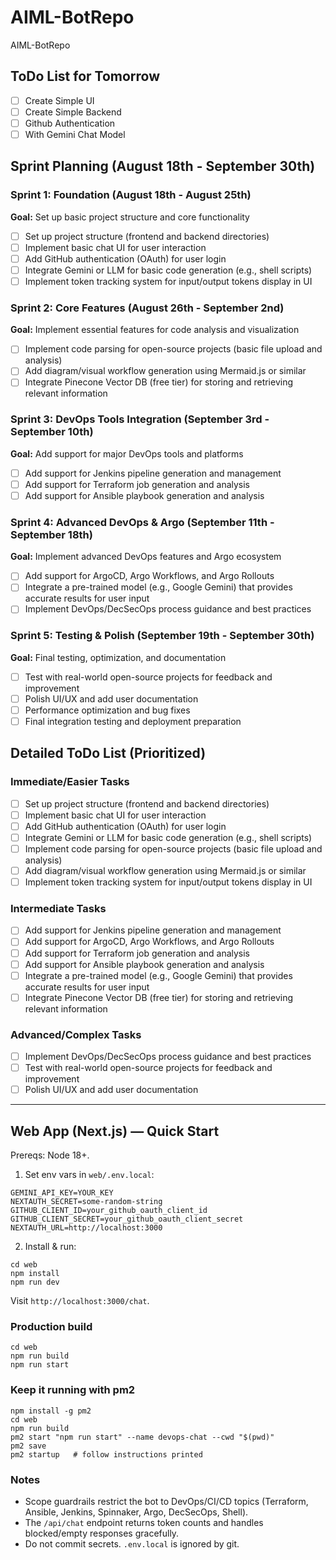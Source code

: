 # AIML-BotRepo
AIML-BotRepo

## ToDo List for Tomorrow
- [ ] Create Simple UI
- [ ] Create Simple Backend
- [ ] Github Authentication
- [ ] With Gemini Chat Model

## Sprint Planning (August 18th - September 30th)

### Sprint 1: Foundation (August 18th - August 25th)
**Goal:** Set up basic project structure and core functionality
- [ ] Set up project structure (frontend and backend directories)
- [ ] Implement basic chat UI for user interaction
- [ ] Add GitHub authentication (OAuth) for user login
- [ ] Integrate Gemini or LLM for basic code generation (e.g., shell scripts)
- [ ] Implement token tracking system for input/output tokens display in UI

### Sprint 2: Core Features (August 26th - September 2nd)
**Goal:** Implement essential features for code analysis and visualization
- [ ] Implement code parsing for open-source projects (basic file upload and analysis)
- [ ] Add diagram/visual workflow generation using Mermaid.js or similar
- [ ] Integrate Pinecone Vector DB (free tier) for storing and retrieving relevant information

### Sprint 3: DevOps Tools Integration (September 3rd - September 10th)
**Goal:** Add support for major DevOps tools and platforms
- [ ] Add support for Jenkins pipeline generation and management
- [ ] Add support for Terraform job generation and analysis
- [ ] Add support for Ansible playbook generation and analysis

### Sprint 4: Advanced DevOps & Argo (September 11th - September 18th)
**Goal:** Implement advanced DevOps features and Argo ecosystem
- [ ] Add support for ArgoCD, Argo Workflows, and Argo Rollouts
- [ ] Integrate a pre-trained model (e.g., Google Gemini) that provides accurate results for user input
- [ ] Implement DevOps/DecSecOps process guidance and best practices

### Sprint 5: Testing & Polish (September 19th - September 30th)
**Goal:** Final testing, optimization, and documentation
- [ ] Test with real-world open-source projects for feedback and improvement
- [ ] Polish UI/UX and add user documentation
- [ ] Performance optimization and bug fixes
- [ ] Final integration testing and deployment preparation

## Detailed ToDo List (Prioritized)

### Immediate/Easier Tasks
- [ ] Set up project structure (frontend and backend directories)
- [ ] Implement basic chat UI for user interaction
- [ ] Add GitHub authentication (OAuth) for user login
- [ ] Integrate Gemini or LLM for basic code generation (e.g., shell scripts)
- [ ] Implement code parsing for open-source projects (basic file upload and analysis)
- [ ] Add diagram/visual workflow generation using Mermaid.js or similar
- [ ] Implement token tracking system for input/output tokens display in UI

### Intermediate Tasks
- [ ] Add support for Jenkins pipeline generation and management
- [ ] Add support for ArgoCD, Argo Workflows, and Argo Rollouts
- [ ] Add support for Terraform job generation and analysis
- [ ] Add support for Ansible playbook generation and analysis
- [ ] Integrate a pre-trained model (e.g., Google Gemini) that provides accurate results for user input
- [ ] Integrate Pinecone Vector DB (free tier) for storing and retrieving relevant information

### Advanced/Complex Tasks
- [ ] Implement DevOps/DecSecOps process guidance and best practices
- [ ] Test with real-world open-source projects for feedback and improvement
- [ ] Polish UI/UX and add user documentation

---

## Web App (Next.js) — Quick Start

Prereqs: Node 18+.

1. Set env vars in `web/.env.local`:
```
GEMINI_API_KEY=YOUR_KEY
NEXTAUTH_SECRET=some-random-string
GITHUB_CLIENT_ID=your_github_oauth_client_id
GITHUB_CLIENT_SECRET=your_github_oauth_client_secret
NEXTAUTH_URL=http://localhost:3000
```

2. Install & run:
```
cd web
npm install
npm run dev
```
Visit `http://localhost:3000/chat`.

### Production build
```
cd web
npm run build
npm run start
```

### Keep it running with pm2
```
npm install -g pm2
cd web
npm run build
pm2 start "npm run start" --name devops-chat --cwd "$(pwd)"
pm2 save
pm2 startup   # follow instructions printed
```

### Notes
- Scope guardrails restrict the bot to DevOps/CI/CD topics (Terraform, Ansible, Jenkins, Spinnaker, Argo, DecSecOps, Shell).
- The `/api/chat` endpoint returns token counts and handles blocked/empty responses gracefully.
- Do not commit secrets. `.env.local` is ignored by git.
